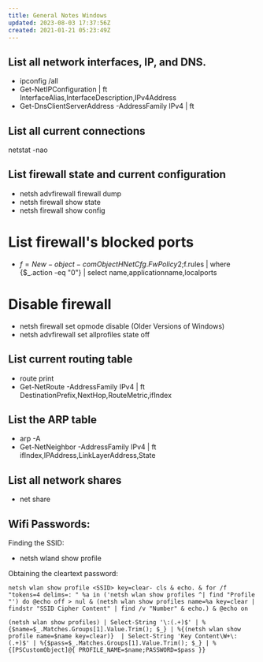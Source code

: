 ```yaml
---
title: General Notes Windows
updated: 2023-08-03 17:37:56Z
created: 2021-01-21 05:23:49Z
---
```


## List all network interfaces, IP, and DNS.

- ipconfig /all
- Get-NetIPConfiguration | ft InterfaceAlias,InterfaceDescription,IPv4Address
- Get-DnsClientServerAddress -AddressFamily IPv4 | ft


## List all current connections

netstat -nao

## List firewall state and current configuration

- netsh advfirewall firewall dump
- netsh firewall show state
- netsh firewall show config

# List firewall's blocked ports

- $f=New-object -comObject HNetCfg.FwPolicy2;$f.rules |  where {$_.action -eq "0"} | select name,applicationname,localports

# Disable firewall

- netsh firewall set opmode disable (Older Versions of Windows)
- netsh advfirewall set allprofiles state off

## List current routing table

- route print
- Get-NetRoute -AddressFamily IPv4 | ft DestinationPrefix,NextHop,RouteMetric,ifIndex

## List the ARP table

- arp -A
- Get-NetNeighbor -AddressFamily IPv4 | ft ifIndex,IPAddress,LinkLayerAddress,State

## List all network shares

- net share

## Wifi Passwords: 

Finding the SSID:
- netsh wland show profile

Obtaining the cleartext password: 
```
netsh wlan show profile <SSID> key=clear- cls & echo. & for /f "tokens=4 delims=: " %a in ('netsh wlan show profiles ^| find "Profile "') do @echo off > nul & (netsh wlan show profiles name=%a key=clear | findstr "SSID Cipher Content" | find /v "Number" & echo.) & @echo on

(netsh wlan show profiles) | Select-String '\:(.+)$' | %{$name=$_.Matches.Groups[1].Value.Trim(); $_} | %{(netsh wlan show profile name=$name key=clear)}  | Select-String 'Key Content\W+\:(.+)$' | %{$pass=$_.Matches.Groups[1].Value.Trim(); $_} | %{[PSCustomObject]@{ PROFILE_NAME=$name;PASSWORD=$pass }}
```